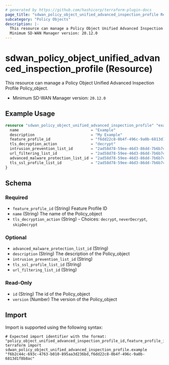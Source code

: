 ```yaml
---
# generated by https://github.com/hashicorp/terraform-plugin-docs
page_title: "sdwan_policy_object_unified_advanced_inspection_profile Resource - terraform-provider-sdwan"
subcategory: "Policy Objects"
description: |-
  This resource can manage a Policy Object Unified Advanced Inspection Profile Policy_object.
  Minimum SD-WAN Manager version: 20.12.0
---
```


# sdwan_policy_object_unified_advanced_inspection_profile (Resource)

This resource can manage a Policy Object Unified Advanced Inspection Profile Policy_object.
  - Minimum SD-WAN Manager version: `20.12.0`

## Example Usage

```terraform
resource "sdwan_policy_object_unified_advanced_inspection_profile" "example" {
  name                                = "Example"
  description                         = "My Example"
  feature_profile_id                  = "f6dd22c8-0b4f-496c-9a0b-6813d1f8b8ac"
  tls_decryption_action               = "decrypt"
  intrusion_prevention_list_id        = "2ad58d78-59ee-46d3-86dd-7b6b7ca09f38"
  url_filtering_list_id               = "2ad58d78-59ee-46d3-86dd-7b6b7ca09f38"
  advanced_malware_protection_list_id = "2ad58d78-59ee-46d3-86dd-7b6b7ca09f38"
  tls_ssl_profile_list_id             = "2ad58d78-59ee-46d3-86dd-7b6b7ca09f38"
}
```

<!-- schema generated by tfplugindocs -->
## Schema

### Required

- `feature_profile_id` (String) Feature Profile ID
- `name` (String) The name of the Policy_object
- `tls_decryption_action` (String) - Choices: `decrypt`, `neverDecrypt`, `skipDecrypt`

### Optional

- `advanced_malware_protection_list_id` (String)
- `description` (String) The description of the Policy_object
- `intrusion_prevention_list_id` (String)
- `tls_ssl_profile_list_id` (String)
- `url_filtering_list_id` (String)

### Read-Only

- `id` (String) The id of the Policy_object
- `version` (Number) The version of the Policy_object

## Import

Import is supported using the following syntax:

```shell
# Expected import identifier with the format: "policy_object_unified_advanced_inspection_profile_id,feature_profile_id"
terraform import sdwan_policy_object_unified_advanced_inspection_profile.example "f6b2c44c-693c-4763-b010-895aa3d236bd,f6dd22c8-0b4f-496c-9a0b-6813d1f8b8ac"
```
